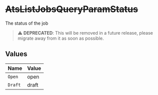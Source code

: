 # ~~AtsListJobsQueryParamStatus~~

The status of the job

> :warning: **DEPRECATED**: This will be removed in a future release, please migrate away from it as soon as possible.


## Values

| Name    | Value   |
| ------- | ------- |
| `Open`  | open    |
| `Draft` | draft   |